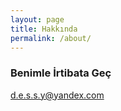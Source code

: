 ```yaml
---
layout: page
title: Hakkında
permalink: /about/
---
```


### Benimle İrtibata Geç

[d.e.s.s.y@yandex.com](mailto:email@domain.com)
